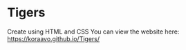 # Tigers
Create using HTML and CSS
You can view the website here: https://koraavo.github.io/Tigers/
